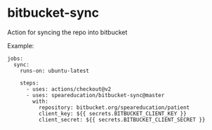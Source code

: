 # bitbucket-sync
Action for syncing the repo into bitbucket

Example:
```
jobs:
  sync:
    runs-on: ubuntu-latest

    steps:
      - uses: actions/checkout@v2
      - uses: speareducation/bitbucket-sync@master
        with:
          repository: bitbucket.org/speareducation/patient
          client_key: ${{ secrets.BITBUCKET_CLIENT_KEY }}
          client_secret: ${{ secrets.BITBUCKET_CLIENT_SECRET }}
```

